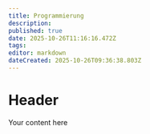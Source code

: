 ```yaml
---
title: Programmierung
description: 
published: true
date: 2025-10-26T11:16:16.472Z
tags: 
editor: markdown
dateCreated: 2025-10-26T09:36:38.803Z
---
```


# Header
Your content here